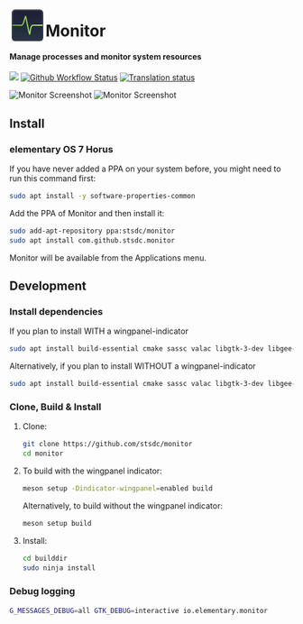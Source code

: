 <p align="center">
    <img align="left" width="64" height="64" src="data/icons/64/io.elementary.monitor.svg">
    <h1 class="rich-diff-level-zero">Monitor</h1>
</p>

<h4 align="left">Manage processes and monitor system resources</h4>

[![](https://img.shields.io/github/release/stsdc/monitor.svg)]()
[![Github Workflow Status](https://github.com/stsdc/monitor/actions/workflows/ci.yml/badge.svg)]()
[![Translation status](https://l10n.elementary.io/widget/desktop/monitor/svg-badge.svg)](https://l10n.elementary.io/engage/desktop/)

![Monitor Screenshot](https://github.com/stsdc/monitor/raw/dev/data/screenshots/monitor-processes.png)
![Monitor Screenshot](https://github.com/stsdc/monitor/raw/dev/data/screenshots/monitor-system.png)

## Install

### elementary OS 7 Horus

If you have never added a PPA on your system before, you might need to run this command first:

```bash
sudo apt install -y software-properties-common
```

Add the PPA of Monitor and then install it:

```bash
sudo add-apt-repository ppa:stsdc/monitor
sudo apt install com.github.stsdc.monitor
```

Monitor will be available from the Applications menu.

## Development

### Install dependencies

If you plan to install WITH a wingpanel-indicator

```bash
sudo apt install build-essential cmake sassc valac libgtk-3-dev libgee-0.8-dev libgranite-dev libgtop2-dev libwnck-3-dev libhandy-1-dev libudisks2-dev libjson-glib-dev libflatpak-dev libxnvctrl-dev liblivechart-1-dev libwingpanel-dev
```

Alternatively, if you plan to install WITHOUT a wingpanel-indicator

```bash
sudo apt install build-essential cmake sassc valac libgtk-3-dev libgee-0.8-dev libgranite-dev libgtop2-dev libwnck-3-dev libhandy-1-dev libudisks2-dev libjson-glib-dev libflatpak-dev libxnvctrl-dev liblivechart-1-dev
```


### Clone, Build & Install

1. Clone:
   ```bash
   git clone https://github.com/stsdc/monitor
   cd monitor
   ```

2. To build with the wingpanel indicator:
   ```bash
   meson setup -Dindicator-wingpanel=enabled build
   ```
   Alternatively, to build without the wingpanel indicator:
   ```bash
   meson setup build
   ```

3. Install:
   ```bash
   cd builddir
   sudo ninja install
   ```

### Debug logging

```bash
G_MESSAGES_DEBUG=all GTK_DEBUG=interactive io.elementary.monitor
```
